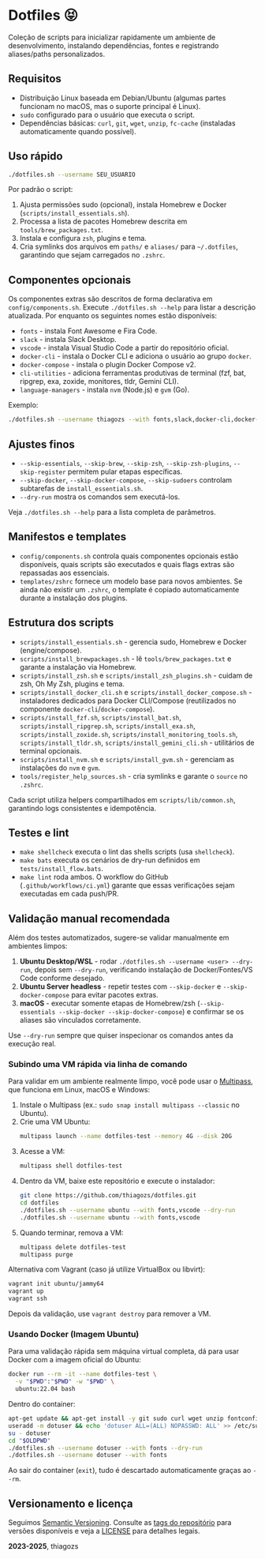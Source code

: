 # Dotfiles 😝

Coleção de scripts para inicializar rapidamente um ambiente de desenvolvimento, instalando dependências, fontes e registrando aliases/paths personalizados.

## Requisitos

- Distribuição Linux baseada em Debian/Ubuntu (algumas partes funcionam no macOS, mas o suporte principal é Linux).
- `sudo` configurado para o usuário que executa o script.
- Dependências básicas: `curl`, `git`, `wget`, `unzip`, `fc-cache` (instaladas automaticamente quando possível).

## Uso rápido

```sh
./dotfiles.sh --username SEU_USUARIO
```

Por padrão o script:

1. Ajusta permissões sudo (opcional), instala Homebrew e Docker (`scripts/install_essentials.sh`).
2. Processa a lista de pacotes Homebrew descrita em `tools/brew_packages.txt`.
3. Instala e configura `zsh`, plugins e tema.
4. Cria symlinks dos arquivos em `paths/` e `aliases/` para `~/.dotfiles`, garantindo que sejam carregados no `.zshrc`.

## Componentes opcionais

Os componentes extras são descritos de forma declarativa em `config/components.sh`. Execute `./dotfiles.sh --help` para listar a descrição atualizada. Por enquanto os seguintes nomes estão disponíveis:

- `fonts` - instala Font Awesome e Fira Code.
- `slack` - instala Slack Desktop.
- `vscode` - instala Visual Studio Code a partir do repositório oficial.
- `docker-cli` - instala o Docker CLI e adiciona o usuário ao grupo `docker`.
- `docker-compose` - instala o plugin Docker Compose v2.
- `cli-utilities` - adiciona ferramentas produtivas de terminal (fzf, bat, ripgrep, exa, zoxide, monitores, tldr, Gemini CLI).
- `language-managers` - instala `nvm` (Node.js) e `gvm` (Go).

Exemplo:

```sh
./dotfiles.sh --username thiagozs --with fonts,slack,docker-cli,docker-compose
```

## Ajustes finos

- `--skip-essentials`, `--skip-brew`, `--skip-zsh`, `--skip-zsh-plugins`, `--skip-register` permitem pular etapas específicas.
- `--skip-docker`, `--skip-docker-compose`, `--skip-sudoers` controlam subtarefas de `install_essentials.sh`.
- `--dry-run` mostra os comandos sem executá-los.

Veja `./dotfiles.sh --help` para a lista completa de parâmetros.

## Manifestos e templates

- `config/components.sh` controla quais componentes opcionais estão disponíveis, quais scripts são executados e quais flags extras são repassadas aos essenciais.
- `templates/zshrc` fornece um modelo base para novos ambientes. Se ainda não existir um `.zshrc`, o template é copiado automaticamente durante a instalação dos plugins.

## Estrutura dos scripts

- `scripts/install_essentials.sh` - gerencia sudo, Homebrew e Docker (engine/compose).
- `scripts/install_brewpackages.sh` - lê `tools/brew_packages.txt` e garante a instalação via Homebrew.
- `scripts/install_zsh.sh` e `scripts/install_zsh_plugins.sh` - cuidam de zsh, Oh My Zsh, plugins e tema.
- `scripts/install_docker_cli.sh` e `scripts/install_docker_compose.sh` - instaladores dedicados para Docker CLI/Compose (reutilizados no componente `docker-cli`/`docker-compose`).
- `scripts/install_fzf.sh`, `scripts/install_bat.sh`, `scripts/install_ripgrep.sh`, `scripts/install_exa.sh`, `scripts/install_zoxide.sh`, `scripts/install_monitoring_tools.sh`, `scripts/install_tldr.sh`, `scripts/install_gemini_cli.sh` - utilitários de terminal opcionais.
- `scripts/install_nvm.sh` e `scripts/install_gvm.sh` - gerenciam as instalações do `nvm` e `gvm`.
- `tools/register_help_sources.sh` - cria symlinks e garante o `source` no `.zshrc`.

Cada script utiliza helpers compartilhados em `scripts/lib/common.sh`, garantindo logs consistentes e idempotência.

## Testes e lint

- `make shellcheck` executa o lint das shells scripts (usa `shellcheck`).
- `make bats` executa os cenários de dry-run definidos em `tests/install_flow.bats`.
- `make lint` roda ambos. O workflow do GitHub (`.github/workflows/ci.yml`) garante que essas verificações sejam executadas em cada push/PR.

## Validação manual recomendada

Além dos testes automatizados, sugere-se validar manualmente em ambientes limpos:

1. **Ubuntu Desktop/WSL** - rodar `./dotfiles.sh --username <user> --dry-run`, depois sem `--dry-run`, verificando instalação de Docker/Fontes/VS Code conforme desejado.
2. **Ubuntu Server headless** - repetir testes com `--skip-docker` e `--skip-docker-compose` para evitar pacotes extras.
3. **macOS** - executar somente etapas de Homebrew/zsh (`--skip-essentials --skip-docker --skip-docker-compose`) e confirmar se os aliases são vinculados corretamente.

Use `--dry-run` sempre que quiser inspecionar os comandos antes da execução real.

### Subindo uma VM rápida via linha de comando

Para validar em um ambiente realmente limpo, você pode usar o [Multipass](https://multipass.run/), que funciona em Linux, macOS e Windows:

1. Instale o Multipass (ex.: `sudo snap install multipass --classic` no Ubuntu).
2. Crie uma VM Ubuntu:  
   ```sh
   multipass launch --name dotfiles-test --memory 4G --disk 20G
   ```
3. Acesse a VM:  
   ```sh
   multipass shell dotfiles-test
   ```
4. Dentro da VM, baixe este repositório e execute o instalador:  
   ```sh
   git clone https://github.com/thiagozs/dotfiles.git
   cd dotfiles
   ./dotfiles.sh --username ubuntu --with fonts,vscode --dry-run
   ./dotfiles.sh --username ubuntu --with fonts,vscode
   ```
5. Quando terminar, remova a VM:  
   ```sh
   multipass delete dotfiles-test
   multipass purge
   ```

Alternativa com Vagrant (caso já utilize VirtualBox ou libvirt):

```sh
vagrant init ubuntu/jammy64
vagrant up
vagrant ssh
```

Depois da validação, use `vagrant destroy` para remover a VM.

### Usando Docker (Imagem Ubuntu)

Para uma validação rápida sem máquina virtual completa, dá para usar Docker com a imagem oficial do Ubuntu:

```sh
docker run --rm -it --name dotfiles-test \
  -v "$PWD":"$PWD" -w "$PWD" \
  ubuntu:22.04 bash
```

Dentro do container:

```sh
apt-get update && apt-get install -y git sudo curl wget unzip fontconfig shellcheck bats
useradd -m dotuser && echo 'dotuser ALL=(ALL) NOPASSWD: ALL' >> /etc/sudoers
su - dotuser
cd "$OLDPWD"
./dotfiles.sh --username dotuser --with fonts --dry-run
./dotfiles.sh --username dotuser --with fonts
```

Ao sair do container (`exit`), tudo é descartado automaticamente graças ao `--rm`.

## Versionamento e licença

Seguimos [Semantic Versioning](https://semver.org/). Consulte as [tags do repositório](https://github.com/thiagozs/dotfiles/tags) para versões disponíveis e veja a [LICENSE](LICENSE) para detalhes legais.

**2023-2025**, thiagozs
